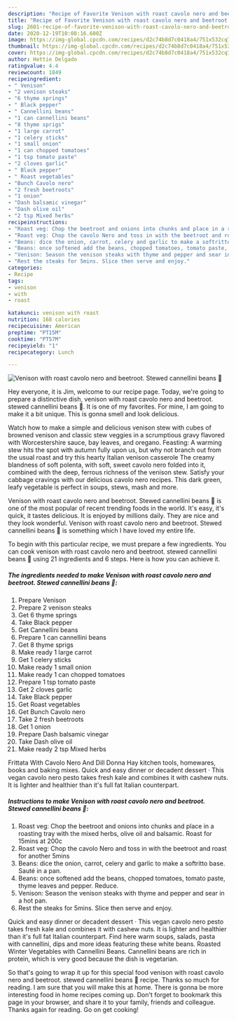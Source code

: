 ```yaml
---
description: "Recipe of Favorite Venison with roast cavolo nero and beetroot. Stewed cannellini beans 🦌"
title: "Recipe of Favorite Venison with roast cavolo nero and beetroot. Stewed cannellini beans 🦌"
slug: 2601-recipe-of-favorite-venison-with-roast-cavolo-nero-and-beetroot-stewed-cannellini-beans
date: 2020-12-19T10:08:16.600Z
image: https://img-global.cpcdn.com/recipes/d2c74b8d7c0418a4/751x532cq70/venison-with-roast-cavolo-nero-and-beetroot-stewed-cannellini-beans-🦌-recipe-main-photo.jpg
thumbnail: https://img-global.cpcdn.com/recipes/d2c74b8d7c0418a4/751x532cq70/venison-with-roast-cavolo-nero-and-beetroot-stewed-cannellini-beans-🦌-recipe-main-photo.jpg
cover: https://img-global.cpcdn.com/recipes/d2c74b8d7c0418a4/751x532cq70/venison-with-roast-cavolo-nero-and-beetroot-stewed-cannellini-beans-🦌-recipe-main-photo.jpg
author: Hettie Delgado
ratingvalue: 4.4
reviewcount: 1849
recipeingredient:
- " Venison"
- "2 venison steaks"
- "6 thyme springs"
- " Black pepper"
- " Cannellini beans"
- "1 can cannellini beans"
- "8 thyme sprigs"
- "1 large carrot"
- "1 celery sticks"
- "1 small onion"
- "1 can chopped tomatoes"
- "1 tsp tomato paste"
- "2 cloves garlic"
- " Black pepper"
- " Roast vegetables"
- "Bunch Cavolo nero"
- "2 fresh beetroots"
- "1 onion"
- "Dash balsamic vinegar"
- "Dash olive oil"
- "2 tsp Mixed herbs"
recipeinstructions:
- "Roast veg: Chop the beetroot and onions into chunks and place in a roasting tray with the mixed herbs, olive oil and balsamic. Roast for 15mins at 200c"
- "Roast veg: Chop the cavolo Nero and toss in with the beetroot and roast for another 5mins"
- "Beans: dice the onion, carrot, celery and garlic to make a softritto base. Sauté in a pan."
- "Beans: once softened add the beans, chopped tomatoes, tomato paste, thyme leaves and pepper. Reduce."
- "Venison: Season the venison steaks with thyme and pepper and sear in a hot pan."
- "Rest the steaks for 5mins. Slice then serve and enjoy."
categories:
- Recipe
tags:
- venison
- with
- roast

katakunci: venison with roast 
nutrition: 168 calories
recipecuisine: American
preptime: "PT15M"
cooktime: "PT57M"
recipeyield: "1"
recipecategory: Lunch

---
```



![Venison with roast cavolo nero and beetroot. Stewed cannellini beans 🦌](https://img-global.cpcdn.com/recipes/d2c74b8d7c0418a4/751x532cq70/venison-with-roast-cavolo-nero-and-beetroot-stewed-cannellini-beans-🦌-recipe-main-photo.jpg)

Hey everyone, it is Jim, welcome to our recipe page. Today, we're going to prepare a distinctive dish, venison with roast cavolo nero and beetroot. stewed cannellini beans 🦌. It is one of my favorites. For mine, I am going to make it a bit unique. This is gonna smell and look delicious.

Watch how to make a simple and delicious venison stew with cubes of browned venison and classic stew veggies in a scrumptious gravy flavored with Worcestershire sauce, bay leaves, and oregano. Feasting: A warming stew hits the spot with autumn fully upon us, but why not branch out from the usual roast and try this hearty Italian venison casserole The creamy blandness of soft polenta, with soft, sweet cavolo nero folded into it, combined with the deep, ferrous richness of the venison stew. Satisfy your cabbage cravings with our delicious cavolo nero recipes. This dark green, leafy vegetable is perfect in soups, stews, mash and more.

Venison with roast cavolo nero and beetroot. Stewed cannellini beans 🦌 is one of the most popular of recent trending foods in the world. It's easy, it's quick, it tastes delicious. It is enjoyed by millions daily. They are nice and they look wonderful. Venison with roast cavolo nero and beetroot. Stewed cannellini beans 🦌 is something which I have loved my entire life.


To begin with this particular recipe, we must prepare a few ingredients. You can cook venison with roast cavolo nero and beetroot. stewed cannellini beans 🦌 using 21 ingredients and 6 steps. Here is how you can achieve it.

<!--inarticleads1-->

##### The ingredients needed to make Venison with roast cavolo nero and beetroot. Stewed cannellini beans 🦌:

1. Prepare  Venison
1. Prepare 2 venison steaks
1. Get 6 thyme springs
1. Take  Black pepper
1. Get  Cannellini beans
1. Prepare 1 can cannellini beans
1. Get 8 thyme sprigs
1. Make ready 1 large carrot
1. Get 1 celery sticks
1. Make ready 1 small onion
1. Make ready 1 can chopped tomatoes
1. Prepare 1 tsp tomato paste
1. Get 2 cloves garlic
1. Take  Black pepper
1. Get  Roast vegetables
1. Get Bunch Cavolo nero
1. Take 2 fresh beetroots
1. Get 1 onion
1. Prepare Dash balsamic vinegar
1. Take Dash olive oil
1. Make ready 2 tsp Mixed herbs


Frittata With Cavolo Nero And Dill Donna Hay kitchen tools, homewares, books and baking mixes. Quick and easy dinner or decadent dessert · This vegan cavolo nero pesto takes fresh kale and combines it with cashew nuts. It is lighter and healthier than it&#39;s full fat Italian counterpart. 

<!--inarticleads2-->

##### Instructions to make Venison with roast cavolo nero and beetroot. Stewed cannellini beans 🦌:

1. Roast veg: Chop the beetroot and onions into chunks and place in a roasting tray with the mixed herbs, olive oil and balsamic. Roast for 15mins at 200c
1. Roast veg: Chop the cavolo Nero and toss in with the beetroot and roast for another 5mins
1. Beans: dice the onion, carrot, celery and garlic to make a softritto base. Sauté in a pan.
1. Beans: once softened add the beans, chopped tomatoes, tomato paste, thyme leaves and pepper. Reduce.
1. Venison: Season the venison steaks with thyme and pepper and sear in a hot pan.
1. Rest the steaks for 5mins. Slice then serve and enjoy.


Quick and easy dinner or decadent dessert · This vegan cavolo nero pesto takes fresh kale and combines it with cashew nuts. It is lighter and healthier than it&#39;s full fat Italian counterpart. Find here warm soups, salads, pasta with cannellini, dips and more ideas featuring these white beans. Roasted Winter Vegetables with Cannellini Beans. Cannellini beans are rich in protein, which is very good because the dish is vegetarian. 

So that's going to wrap it up for this special food venison with roast cavolo nero and beetroot. stewed cannellini beans 🦌 recipe. Thanks so much for reading. I am sure that you will make this at home. There is gonna be more interesting food in home recipes coming up. Don't forget to bookmark this page in your browser, and share it to your family, friends and colleague. Thanks again for reading. Go on get cooking!
